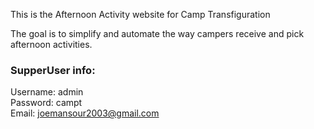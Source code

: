 This is the Afternoon Activity website for Camp Transfiguration

The goal is to simplify and automate the way campers receive and pick afternoon activities.

### SupperUser info:

Username:
admin
<br>
Password:
campt
<br>
Email:
joemansour2003@gmail.com
